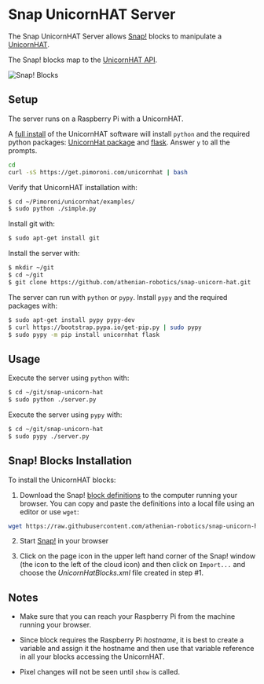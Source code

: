 # Snap UnicornHAT Server

The Snap UnicornHAT Server allows [Snap!](http://snap.berkeley.edu) blocks to manipulate
a [UnicornHAT](https://shop.pimoroni.com/products/unicorn-hat).

The Snap! blocks map to the [UnicornHAT API](http://docs.pimoroni.com/unicornhat/).
 
![Snap! Blocks](https://github.com/athenian-robotics/snap-unicorn-hat/raw/master/docs/snap-blocks.jpg "Snap! Blocks")


## Setup

The server runs on a Raspberry Pi with a UnicornHAT. 
 
A [full install](https://github.com/pimoroni/unicorn-hat) of the UnicornHAT software will install
`python` and the required python packages: [UnicornHat package](https://github.com/pimoroni/unicorn-hat)
and [flask](http://flask.pocoo.org). Answer `y` to all the prompts.

```bash
cd 
curl -sS https://get.pimoroni.com/unicornhat | bash
```

Verify that UnicornHAT installation with:
```bash
$ cd ~/Pimoroni/unicornhat/examples/
$ sudo python ./simple.py
```

Install git with:
```bash
$ sudo apt-get install git
```

Install the server with:
```bash
$ mkdir ~/git
$ cd ~/git
$ git clone https://github.com/athenian-robotics/snap-unicorn-hat.git
```

The server can run with `python` or `pypy`. Install `pypy` and the required packages with: 
```bash
$ sudo apt-get install pypy pypy-dev
$ curl https://bootstrap.pypa.io/get-pip.py | sudo pypy
$ sudo pypy -m pip install unicornhat flask
```

## Usage

Execute the server using `python` with:
```bash
$ cd ~/git/snap-unicorn-hat
$ sudo python ./server.py
```

Execute the server using `pypy` with:
```bash
$ cd ~/git/snap-unicorn-hat
$ sudo pypy ./server.py
```

## Snap! Blocks Installation

To install the UnicornHAT blocks:
 
1) Download the Snap!
[block definitions](https://raw.githubusercontent.com/athenian-robotics/snap-unicorn-hat/master/snap/UnicornHatBlocks.xml) 
to the computer running your browser. You can copy and paste the definitions into a local file using an editor or use 
`wget`:
 
```bash
wget https://raw.githubusercontent.com/athenian-robotics/snap-unicorn-hat/master/snap/UnicornHatBlocks.xml
```

2) Start [Snap!](http://snap.berkeley.edu/snapsource/snap.html) in your browser

3) Click on the page icon in the upper left hand corner of the Snap! window (the icon to the left of the cloud icon)
and then click on `Import...` and choose the *UnicornHatBlocks.xml* file created in step #1.

## Notes

* Make sure that you can reach your Raspberry Pi from the machine running your browser.

* Since block requires the Raspberry Pi *hostname*, it is best to create a variable 
and assign it the hostname and then use that variable reference in all your blocks accessing the UnicornHAT.

* Pixel changes will not be seen until `show` is called.

